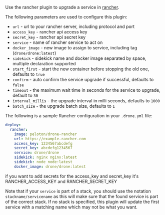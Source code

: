 Use the rancher plugin to upgrade a service in [rancher](http://rancher.com).

The following parameters are used to configure this plugin:

- `url` - url to your rancher server, including protocol and port
- `access_key` - rancher api access key
- `secret_key` - rancher api secret key
- `service` - name of rancher service to act on
- `docker_image` - new image to assign to service, including tag (`drone/drone:latest`)
- `sidekick` - sidekick name and docker image separated by space, multiple declaration supported
- `start_first` - start the new container before stopping the old one, defaults to `true`
- `confirm` - auto confirm the service upgrade if successful, defaults to `false`
- `timeout` - the maximum wait time in seconds for the service to upgrade, default to `30`
- `interval_millis` - the upgrade interval in milli seconds, defaults to `1000`
- `batch_size` - the upgrade batch size, defaults to `1`

The following is a sample Rancher configuration in your `.drone.yml` file:

```yaml
deploy:
  rancher:
    image: peloton/drone-rancher
    url: https://example.rancher.com
    access_key: 1234567abcdefg
    secret_key: abcdefg1234567
    service: drone/drone
    sidekick: nginx nginx:latest
    sidekick: node node:latest
    docker_image: drone/drone:latest
```

if you want to add secrets for the access_key and secret_key it's RANCHER_ACCESS_KEY and RANCHER_SECRET_KEY


Note that if your `service` is part of a stack, you should use the notation `stackname/servicename` as this will make sure that the found service is part of the correct stack. If no stack is specified, this plugin will update the first service with a matching name which may not be what you want.
